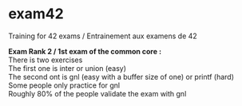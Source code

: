 # exam42
Training for 42 exams / Entrainement aux examens de 42

<b>Exam Rank 2 / 1st exam of the common core :</b><br>There is two exercises<br>The first one is inter or union (easy)<br>The second ont is gnl (easy with a buffer size of one) or printf (hard)<br>Some people only practice for gnl<br>Roughly 80% of the people validate the exam with gnl

